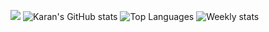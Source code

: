![](https://desphter.sirv.com/Images/4008923.png)
![Karan's GitHub stats](https://github-readme-stats.vercel.app/api?username=karan-vk&show_icons=true&theme=tokyonight&include_all_commits=true&count_private=true&hide=prs) 
![Top Languages](https://github-readme-stats.vercel.app/api/top-langs/?username=karan-vk&hide=html,css,tsql,java&langs_count=10&theme=tokyonight)
![Weekly stats](https://github-readme-stats.vercel.app/api/wakatime?username=karanv&theme=tokyonight)
